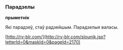 ### Парадзелы
**прыметнік**

Які парадзеў, стаў радзейшым. Парадзелыя валасы.

<a rel="author">[http://rv-blr.com/](http://rv-blr.com/slounik.jsp?letterId=0&maskId=0&pageId=2170)</a>
